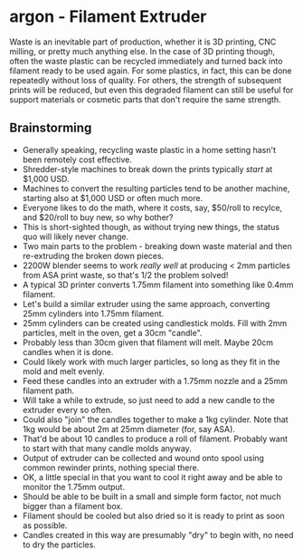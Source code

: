 # argon - Filament Extruder
Waste is an inevitable part of production, whether it is 3D printing, CNC milling, or pretty much anything else. In the case of 3D printing though, often the waste plastic can be recycled immediately and turned back into filament ready to be used again. 
For some plastics, in fact, this can be done repeatedly without loss of quality. For others, the strength of subsequent prints will be reduced, but even this degraded filament can still be useful for support materials or cosmetic parts that don't require the same strength.

## Brainstorming
- Generally speaking, recycling waste plastic in a home setting hasn't been remotely cost effective.
- Shredder-style machines to break down the prints typically *start* at $1,000 USD.
- Machines to convert the resulting particles tend to be another machine, starting also at $1,000 USD or often much more.
- Everyone likes to do the math, where it costs, say, $50/roll to recylce, and $20/roll to buy new, so why bother?
- This is short-sighted though, as without trying new things, the status quo will likely never change.
- Two main parts to the problem - breaking down waste material and then re-extruding the broken down pieces.
- 2200W blender seems to work *really well* at producing < 2mm particles from ASA print waste, so that's 1/2 the problem solved!
- A typical 3D printer converts 1.75mm filament into something like 0.4mm filament.
- Let's build a similar extruder using the same approach, converting 25mm cylinders into 1.75mm filament.
- 25mm cylinders can be created using candlestick molds. Fill with 2mm particles, melt in the oven, get a 30cm "candle".
- Probably less than 30cm given that filament will melt. Maybe 20cm candles when it is done.
- Could likely work with much larger particles, so long as they fit in the mold and melt evenly.
- Feed these candles into an extruder with a 1.75mm nozzle and a 25mm filament path.
- Will take a while to extrude, so just need to add a new candle to the extruder every so often.
- Could also "join" the candles together to make a 1kg cylinder. Note that 1kg would be about 2m at 25mm diameter (for, say ASA).
- That'd be about 10 candles to produce a roll of filament. Probably want to start with that many candle molds anyway.
- Output of extruder can be collected and wound onto spool using common rewinder prints, nothing special there.
- OK, a little special in that you want to cool it right away and be able to monitor the 1.75mm output.
- Should be able to be built in a small and simple form factor, not much bigger than a filament box.
- Filament should be cooled but also dried so it is ready to print as soon as possible.
- Candles created in this way are presumably "dry" to begin with, no need to dry the particles.
  

